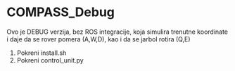 # COMPASS_Debug

Ovo je DEBUG verzija, bez ROS integracije, koja simulira trenutne koordinate i daje da se rover pomera (A,W,D), kao i da se jarbol rotira (Q,E)

1. Pokreni install.sh
2. Pokreni control_unit.py
   
